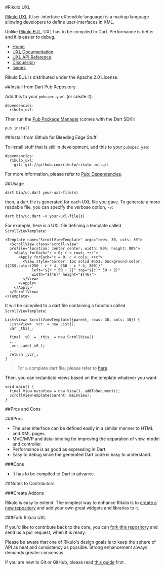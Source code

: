#Rikulo UXL

[Rikulo UXL](http://rikulo.org) (User-interface eXtensible language) is a markup language allowing developers to define user-interfaces in XML.

Unlike [Rikulo EUL](https://github.com/rikulo/rikulo-eul), UXL has to be compiled to Dart. Performance is better and it is easier to debug.

* [Home](http://rikulo.org)
* [UXL Documentation](http://docs.rikulo.org/UXL)
* [UXL API Reference](http://api.rikulo.org/rikulo-uxl/latest/)
* [Discussion](http://stackoverflow.com/questions/tagged/rikulo)
* [Issues](https://github.com/rikulo/rikulo-uxl/issues)

Rikulo EUL is distributed under the Apache 2.0 License.

##Install from Dart Pub Repository

Add this to your `pubspec.yaml` (or create it):

    dependencies:
      rikulo_uxl:

Then run the [Pub Package Manager](http://pub.dartlang.org/doc) (comes with the Dart SDK):

    pub install

##Install from Github for Bleeding Edge Stuff

To install stuff that is still in development, add this to your `pubspec.yam`:

    dependencies:
      rikulo_uxl:
        git: git://github.com/rikulo/rikulo-uxl.git

For more information, please refer to [Pub: Dependencies](http://pub.dartlang.org/doc/pubspec.html#dependencies).

##Usage

    dart bin/uc.dart your-uxl-file(s)

then, a dart file is generated for each UXL file you gave. To generate a more readable file, you can specify the verbose option, `-v`:

    dart bin/uc.dart -v your-uxl-file(s)

For example, here is a UXL file defining a template called `ScrollViewTemplate`:

    <Template name="ScrollViewTemplate" args="rows: 30, cols: 30">
      <ScrollView class="scroll-view"
      profile="location: center center; width: 80%; height: 80%">
        <Apply forEach="r = 0; r < rows; ++r">
          <Apply forEach="c = 0; c < cols; ++c">
            <View style="border: 1px solid #553; background-color: ${CSS.color(250 - r * 4, 250 - c * 4, 200)}"
                left="${r * 50 + 2}" top="${c * 50 + 2}"
                width="${46}" height="${46}">
            </View>
          </Apply>
        </Apply>
      </ScrollView>
    </Template>

It will be compiled to a dart file containing a function called `ScrollViewTemplate`:

    List<View> ScrollViewTemplate({parent, rows: 30, cols: 30}) {
      List<View> _vcr_ = new List();
      var _this_;

      final _v0_ = _this_ = new ScrollView()
      ...
      _vcr_.add(_v0_);
      ...
      return _vcr_;
    }

> For a complete dart file, please refer to [here](https://github.com/rikulo/rikulo-uxl/blob/master/example/scroll-view/ScrollView.uxl.dart).

Then, you can instantiate views based on the template whatever you want:

    void main() {
      final View mainView = new View()..addToDocument();
      ScrollViewTemplate(parent: mainView);
    }

##Pros and Cons

###Pros

* The user interface can be defined easily in a similar manner to HTML and XML pages.
* MVC/MVP and data-binding for improving the separation of view, model and controller.
* Performance is as good as expressing in Dart.
* Easy to debug since the generated Dart code is easy to understand.

###Cons

* It has to be compiled to Dart in advance.

##Notes to Contributors

###Create Addons

Rikulo is easy to extend. The simplest way to enhance Rikulo is to [create a new repository](https://help.github.com/articles/create-a-repo) and add your own great widgets and libraries to it.

###Fork Rikulo UXL

If you'd like to contribute back to the core, you can [fork this repository](https://help.github.com/articles/fork-a-repo) and send us a pull request, when it is ready.

Please be aware that one of Rikulo's design goals is to keep the sphere of API as neat and consistency as possible. Strong enhancement always demands greater consensus.

If you are new to Git or GitHub, please read [this guide](https://help.github.com/) first.
